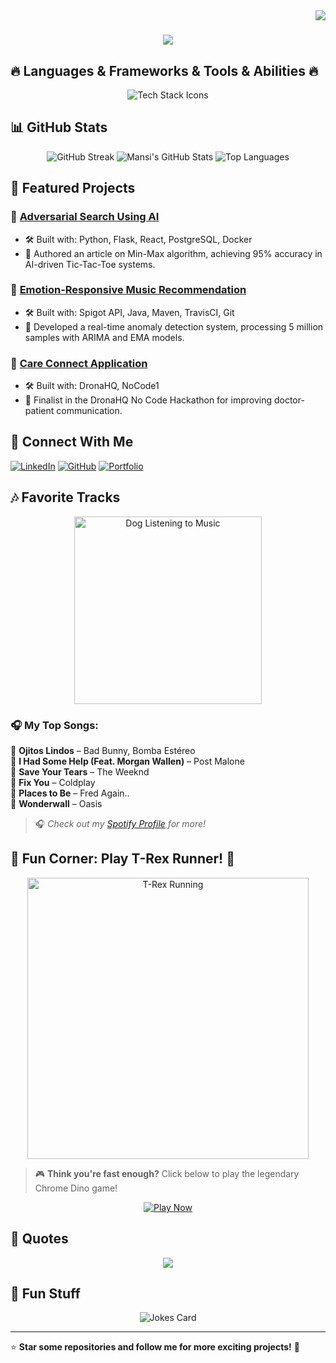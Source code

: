 <img align="right" src="https://visitor-badge.laobi.icu/badge?page_id=mk-1306.mk-1306">

<h1 align="center">
  <a href="https://git.io/typing-svg">
    <img src="https://readme-typing-svg.herokuapp.com/?lines=Hello,+There!+👋;This+is+Mansi+Kharke....;Passionate+Software+Engineer!;Nice+to+meet+you!&center=true&width=800&size=30">
  </a>
</h1>

## 🔥 Languages & Frameworks & Tools & Abilities 🔥

<p align="center">
  <img src="https://skillicons.dev/icons?i=c,cpp,java,python,js,html,css,sass,flask,react,redux,angular,git,django,php,mysql,postgres,net,unity,androidstudio,vscode,graphql,docker,aws" alt="Tech Stack Icons">
</p>

## 📊 GitHub Stats

<p align="center">
  <img src="https://github-readme-streak-stats.herokuapp.com/?user=mk-1306&theme=radical" alt="GitHub Streak">
  <img src="https://github-readme-stats.vercel.app/api?username=mk-1306&show_icons=true&theme=radical" alt="Mansi's GitHub Stats">
  <img src="https://github-readme-stats.vercel.app/api/top-langs/?username=mk-1306&layout=compact&theme=radical" alt="Top Languages">
</p>

## 🚀 Featured Projects

### 📌 [Adversarial Search Using AI](https://github.com/mk-1306/adversarial-search)
- 🛠 Built with: Python, Flask, React, PostgreSQL, Docker
- 📄 Authored an article on Min-Max algorithm, achieving 95% accuracy in AI-driven Tic-Tac-Toe systems.

### 📌 [Emotion-Responsive Music Recommendation](https://github.com/mk-1306/music-recommendation)
- 🛠 Built with: Spigot API, Java, Maven, TravisCI, Git
- 🚀 Developed a real-time anomaly detection system, processing 5 million samples with ARIMA and EMA models.

### 📌 [Care Connect Application](https://github.com/mk-1306/care-connect)
- 🛠 Built with: DronaHQ, NoCode1
- 🎯 Finalist in the DronaHQ No Code Hackathon for improving doctor-patient communication.

## 🔗 Connect With Me

[![LinkedIn](https://img.shields.io/badge/-LinkedIn-0A66C2?style=flat&logo=linkedin)](https://www.linkedin.com/in/mansi-kharke-3b7565183/)
[![GitHub](https://img.shields.io/badge/-GitHub-181717?style=flat&logo=github)](https://github.com/mk-1306)
[![Portfolio](https://img.shields.io/badge/-Portfolio-000000?style=flat&logo=vercel)](https://mansikharke.netlify.app/)

## 🎶 Favorite Tracks 

<p align="center">
  <img src="https://media.giphy.com/media/3o7abKhOpu0NwenH3O/giphy.gif" width="300" alt="Dog Listening to Music">
</p>

### 🎧 My Top Songs:
🎵 **Ojitos Lindos** – Bad Bunny, Bomba Estéreo  
🎵 **I Had Some Help (Feat. Morgan Wallen)** – Post Malone  
🎵 **Save Your Tears** – The Weeknd  
🎵 **Fix You** – Coldplay  
🎵 **Places to Be** – Fred Again..  
🎵 **Wonderwall** – Oasis  

> 🎧 *Check out my [Spotify Profile](https://open.spotify.com/user/31auwuj4qbc4doqs6e2kboq4lbym) for more!*

## 🚀 Fun Corner: Play T-Rex Runner! 🦖  

<p align="center">
  <img src="https://media.giphy.com/media/QpVUMRUJGokfqXyfa1/giphy.gif" width="450" alt="T-Rex Running">
</p>

> 🎮 **Think you're fast enough?** Click below to play the legendary Chrome Dino game!

<p align="center">
  <a href="https://chromedino.com" target="_blank">
    <img src="https://img.shields.io/badge/🎮-PLAY%20NOW%20→%20T--REX%20RUNNER-green?style=for-the-badge&logo=googlechrome" alt="Play Now">
  </a>
</p>





## 💬 Quotes

<p align="center">
  <img src="https://quotes-github-readme.vercel.app/api?type=vertical&theme=merko">
</p>

## 🎉 Fun Stuff

<p align="center">
  <img src="https://readme-jokes.vercel.app/api" alt="Jokes Card">
</p>

---

⭐ **Star some repositories and follow me for more exciting projects!** 🚀
